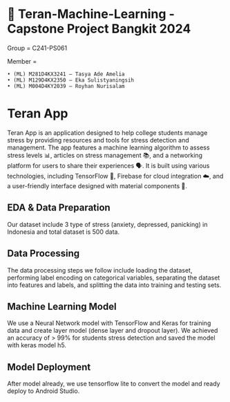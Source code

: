 # 👥 Teran-Machine-Learning - Capstone Project Bangkit 2024
Group = C241-PS061

Member =

    • (ML) M281D4KX3241 – Tasya Ade Amelia 
    • (ML) M129D4KX2350 – Eka Sulistyaningsih
    • (ML) M004D4KY2039 – Royhan Nurisalam

# Teran App
Teran App is an application designed to help college students manage stress by providing resources and tools for stress detection and management. The app features a machine learning algorithm to assess stress levels 📊, articles on stress management 📚, and a networking platform for users to share their experiences 🗣️. It is built using various technologies, including TensorFlow 🧠, Firebase for cloud integration ☁️, and a user-friendly interface designed with material components 💎.

## EDA & Data Preparation
Our dataset include 3 type of stress (anxiety, depressed, panicking) in Indonesia and total dataset is 500 data.

## Data Processing
The data processing steps we follow include loading the dataset, performing label encoding on categorical variables, separating the dataset into features and labels, and splitting the data into training and testing sets.

## Machine Learning Model
We use a Neural Network model with TensorFlow and Keras for training data and create layer model (dense layer and dropout layer). We achieved an accuracy of > 99% for students stress detection and saved the model with keras model h5.

## Model Deployment
After model already, we use tensorflow lite to convert the model and ready deploy to Android Studio.
